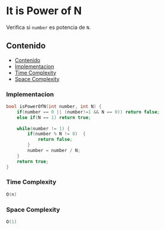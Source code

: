 # It is Power of N

Verifica si `number` es potencia de `N`.

## Contenido

* [Contenido](#contenido)
* [Implementacion](#implementacion)
* [Time Complexity](#time-complexity)
* [Space Complexity](#space-complexity)

### Implementacion

```c++
bool isPowerOfN(int number, int N) { 
    if(number == 0 || (number!=1 && N == 0)) return false; 
    else if(N == 1) return true;
    
    while(number != 1) {  
        if(number % N != 0)  {
            return false; 
        }
        number = number / N;  
    } 
    return true; 
} 
```

### Time Complexity

```c++
O(n)
```

### Space Complexity

```c++
O(1)
```